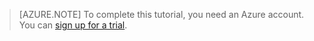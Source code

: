 
> [AZURE.NOTE]
> To complete this tutorial, you need an Azure account. You can <a href="/pricing/1rmb-trial/" target="_blank">sign up for a trial</a>.
> 
> 

